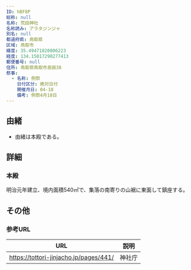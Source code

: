 ```yaml
---
ID: hBF8P
総称: null
名称: 荒田神社
名称読み: アラタジンジャ
別名: null
都道府県: 鳥取県
区域: 鳥取市
緯度: 35.49471820806223
経度: 134.15017290277413
郵便番号: null
住所: 鳥取県鳥取市良田38
祭事:
  - 名称: 例祭
    日付区分: 絶対日付
    開催月日: 04-18
    備考: 例祭4月18日
---
```


## 由緒

- 由緒は本殿である。

## 詳細

### 本殿

明治元年建立、境内面積540㎡で、集落の南寄りの山裾に東面して鎮座する。

## その他

### 参考URL

| URL                                    | 説明   |
| -------------------------------------- | ------ |
| https://tottori-jinjacho.jp/pages/441/ | 神社庁 |
